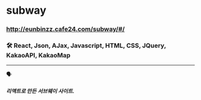 # subway

### http://eunbinzz.cafe24.com/subway/#/


### 🛠 React, Json, AJax, Javascript, HTML, CSS, JQuery, KakaoAPI, KakaoMap
----------

🗣

##### 리액트로 만든 서브웨이 사이트.

